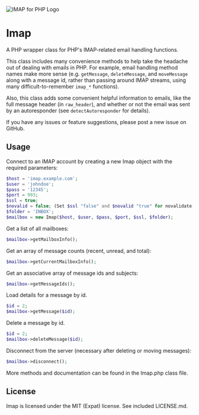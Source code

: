 <img src="https://raw.githubusercontent.com/geerlingguy/Imap/1.x/Resources/Imap-Logo.png" alt="IMAP for PHP Logo" />

# Imap

A PHP wrapper class for PHP's IMAP-related email handling functions.

This class includes many convenience methods to help take the headache out of
dealing with emails in PHP. For example, email handling method names make more
sense (e.g. `getMessage`, `deleteMessage`, and `moveMessage` along with a
message id, rather than passing around IMAP streams, using many
difficult-to-remember `imap_*` functions).

Also, this class adds some convenient helpful information to emails, like the
full message header (in `raw_header`), and whether or not the email was sent by
an autoresponder (see `detectAutoresponder` for details).

If you have any issues or feature suggestions, please post a new issue on
GitHub.

## Usage

Connect to an IMAP account by creating a new Imap object with the required
parameters:

```php
$host = 'imap.example.com';
$user = 'johndoe';
$pass = '12345';
$port = 993;
$ssl = true;
$novalid = false; (Set $ssl "false" and $novalid "true" for novalidate-cert option
$folder = 'INBOX';
$mailbox = new Imap($host, $user, $pass, $port, $ssl, $folder);
```

Get a list of all mailboxes:

```php
$mailbox->getMailboxInfo();
```

Get an array of message counts (recent, unread, and total):

```php
$mailbox->getCurrentMailboxInfo();
```

Get an associative array of message ids and subjects:

```php
$mailbox->getMessageIds();
```

Load details for a message by id.

```php
$id = 2;
$mailbox->getMessage($id);
```

Delete a message by id.

```php
$id = 2;
$mailbox->deleteMessage($id);
```

Disconnect from the server (necessary after deleting or moving messages):

```php
$mailbox->disconnect();
```

More methods and documentation can be found in the Imap.php class file.

## License

Imap is licensed under the MIT (Expat) license. See included LICENSE.md.
